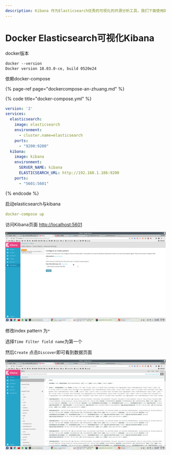 ```yaml
---
description: Kibana 作为Elasticsearch优秀的可视化的开源分析工具，我们下面使用Docker结合进行最简单的上手演示。
---
```


# Docker Elasticsearch可视化Kibana

docker版本

```text
docker --version
Docker version 18.03.0-ce, build 0520e24
```

依赖docker-compose

{% page-ref page="dockercompose-an-zhuang.md" %}

{% code title="docker-compose.yml" %}
```yaml
version: '2' 
services:
  elasticsearch:
    image: elasticsearch
    environment:
      - cluster.name=elasticsearch
    ports:
      - "9200:9200"
  kibana:
    image: kibana
    environment:
      SERVER_NAME: kibana
      ELASTICSEARCH_URL: http://192.168.1.186:9200
    ports:
      - "5601:5601"
```
{% endcode %}

启动elasticsearch与kibana

```yaml
docker-compose up
```

访问Kibana页面 [http://localhost:5601](http://localhost:5601)

![](../../../.gitbook/assets/image%20%283%29.png)

修改index pattern 为`*` 

选择`Time Filter field name`为第一个 

然后`Create` 点击`Discover`即可看到数据页面

![](../../../.gitbook/assets/image%20%2812%29.png)



